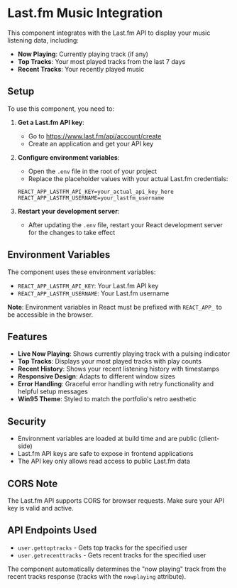 # Last.fm Music Integration

This component integrates with the Last.fm API to display your music listening data, including:

- **Now Playing**: Currently playing track (if any)
- **Top Tracks**: Your most played tracks from the last 7 days
- **Recent Tracks**: Your recently played music

## Setup

To use this component, you need to:

1. **Get a Last.fm API key**:
   - Go to https://www.last.fm/api/account/create
   - Create an application and get your API key

2. **Configure environment variables**:
   - Open the `.env` file in the root of your project
   - Replace the placeholder values with your actual Last.fm credentials:
   ```env
   REACT_APP_LASTFM_API_KEY=your_actual_api_key_here
   REACT_APP_LASTFM_USERNAME=your_lastfm_username
   ```

3. **Restart your development server**:
   - After updating the `.env` file, restart your React development server for the changes to take effect

## Environment Variables

The component uses these environment variables:

- `REACT_APP_LASTFM_API_KEY`: Your Last.fm API key
- `REACT_APP_LASTFM_USERNAME`: Your Last.fm username

**Note**: Environment variables in React must be prefixed with `REACT_APP_` to be accessible in the browser.

## Features

- **Live Now Playing**: Shows currently playing track with a pulsing indicator
- **Top Tracks**: Displays your most played tracks with play counts
- **Recent History**: Shows your recent listening history with timestamps
- **Responsive Design**: Adapts to different window sizes
- **Error Handling**: Graceful error handling with retry functionality and helpful setup messages
- **Win95 Theme**: Styled to match the portfolio's retro aesthetic

## Security

- Environment variables are loaded at build time and are public (client-side)
- Last.fm API keys are safe to expose in frontend applications
- The API key only allows read access to public Last.fm data

## CORS Note

The Last.fm API supports CORS for browser requests. Make sure your API key is valid and active.

## API Endpoints Used

- `user.gettoptracks` - Gets top tracks for the specified user
- `user.getrecenttracks` - Gets recent tracks for the specified user

The component automatically determines the "now playing" track from the recent tracks response (tracks with the `nowplaying` attribute).
